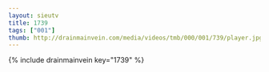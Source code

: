 ```yaml
--- 
layout: sieutv
title: 1739
tags: ["001"]
thumb: http://drainmainvein.com/media/videos/tmb/000/001/739/player.jpg
---
```

{% include drainmainvein key="1739" %} 
